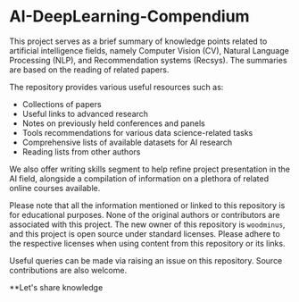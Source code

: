 # AI-DeepLearning-Compendium

This project serves as a brief summary of knowledge points related to artificial intelligence fields, namely Computer Vision (CV), Natural Language Processing (NLP), and Recommendation systems (Recsys). The summaries are based on the reading of related papers.

The repository provides various useful resources such as:
- Collections of papers
- Useful links to advanced research
- Notes on previously held conferences and panels
- Tools recommendations for various data science-related tasks
- Comprehensive lists of available datasets for AI research
- Reading lists from other authors

We also offer writing skills segment to help refine project presentation in the AI field, alongside a compilation of information on a plethora of related online courses available.

Please note that all the information mentioned or linked to this repository is for educational purposes. None of the original authors or contributors are associated with this project. The new owner of this repository is `woodminus`, and this project is open source under standard licenses. Please adhere to the respective licenses when using content from this repository or its links. 

Useful queries can be made via raising an issue on this repository. Source contributions are also welcome.

**Let's share knowledge